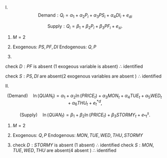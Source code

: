 I.
$$\text{ Demand}: Q_i =\alpha_1+\alpha_2 P_i +\alpha_3 PS_i + \alpha_4 DI_i + e_{di}$$

$$\mbox{ Supply}: Q_i =\beta_1+\beta_2 P_i +\beta_3 PF_i +  e_{si}.$$

1. $M=2$

2. Exogenous: $PS,PF,DI$
Endogenous: $Q,P$

3.

check $D: PF$  is absent (1 exogeous variable is absent) $\therefore$  identified
   
check $S:PS,DI$ are absent(2 exogenous variables are absent ) $\therefore$  identified 

II.

$$\text{(Demand)}\quad\ln(QUAN_t) = \alpha_1 +\alpha_2 \ln(PRICE_t)+\alpha_3 MON_t + \alpha_4 TUE_t+\alpha_5 WED_t +\alpha_6 THU_t + e_t^{*d},$$

$$\text{(Supply)}\quad\ln(QUAN_t) = \beta_1+\beta_2\ln (PRICE_t) +\beta_3 STORMY_t + e^s_{*t}.$$


1. $M=2$

2. Exogenous: $Q,P$
Endogenous: $MON,TUE,WED,THU,STORMY$

3. check $D: STORMY$  is absent (1 absent) $\therefore$  identified 
check $S:MON,TUE,WED,THU$ are absent(4  absent ) $\therefore$  identified 
